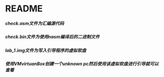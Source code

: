 # README

##### check.asm文件为汇编源代码

##### check.bin文件为使用nasm编译后的二进制文件

##### lab_1.img文件为写入引导程序的虚拟软盘

##### 使用VMvirtuanBox创建一个unknown pc然后使用该虚拟软盘进行引导就可以查看


